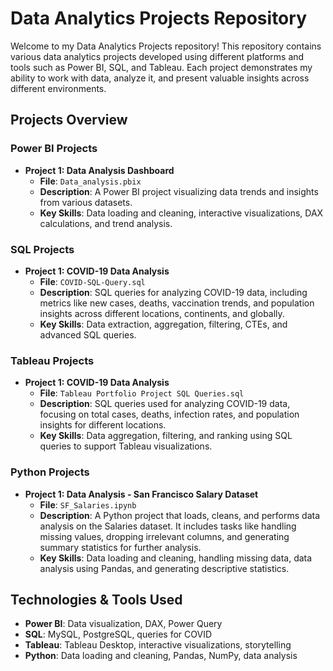 # Data Analytics Projects Repository

Welcome to my Data Analytics Projects repository! This repository contains various data analytics projects developed using different platforms and tools such as Power BI, SQL, and Tableau. Each project demonstrates my ability to work with data, analyze it, and present valuable insights across different environments.

## Projects Overview

### Power BI Projects
- **Project 1: Data Analysis Dashboard**
  - **File**: `Data_analysis.pbix`
  - **Description**: A Power BI project visualizing data trends and insights from various datasets.
  - **Key Skills**: Data loading and cleaning, interactive visualizations, DAX calculations, and trend analysis.

### SQL Projects
- **Project 1: COVID-19 Data Analysis**
  - **File**: `COVID-SQL-Query.sql`
  - **Description**: SQL queries for analyzing COVID-19 data, including metrics like new cases, deaths, vaccination trends, and population insights across different locations, continents, and globally.
  - **Key Skills**: Data extraction, aggregation, filtering, CTEs, and advanced SQL queries.

### Tableau Projects
- **Project 1: COVID-19 Data Analysis**
  - **File**: `Tableau Portfolio Project SQL Queries.sql`
  - **Description**: SQL queries used for analyzing COVID-19 data, focusing on total cases, deaths, infection rates, and population insights for different locations.
  - **Key Skills**: Data aggregation, filtering, and ranking using SQL queries to support Tableau visualizations.

### Python Projects

- **Project 1: Data Analysis - San Francisco Salary Dataset**
  - **File**: `SF_Salaries.ipynb`
  - **Description**: A Python project that loads, cleans, and performs data analysis on the Salaries dataset. It includes tasks like handling missing values, dropping irrelevant columns, and generating summary statistics for further analysis.
  - **Key Skills**: Data loading and cleaning, handling missing data, data analysis using Pandas, and generating descriptive statistics.


## Technologies & Tools Used
- **Power BI**: Data visualization, DAX, Power Query
- **SQL**: MySQL, PostgreSQL, queries for COVID
- **Tableau**: Tableau Desktop, interactive visualizations, storytelling
- **Python**: Data loading and cleaning, Pandas, NumPy, data analysis
